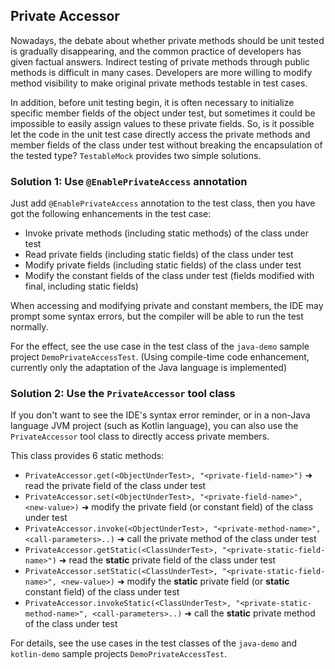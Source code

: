 Private Accessor
---

Nowadays, the debate about whether private methods should be unit tested is gradually disappearing, and the common practice of developers has given factual answers. Indirect testing of private methods through public methods is difficult in many cases. Developers are more willing to modify method visibility to make original private methods testable in test cases.

In addition, before unit testing begin, it is often necessary to initialize specific member fields of the object under test, but sometimes it could be impossible to easily assign values to these private fields. So, is it possible let the code in the unit test case directly access the private methods and member fields of the class under test without breaking the encapsulation of the tested type? `TestableMock` provides two simple solutions.

### Solution 1: Use `@EnablePrivateAccess` annotation

Just add `@EnablePrivateAccess` annotation to the test class, then you have got the following enhancements in the test case:

- Invoke private methods (including static methods) of the class under test
- Read private fields (including static fields) of the class under test
- Modify private fields (including static fields) of the class under test
- Modify the constant fields of the class under test (fields modified with final, including static fields)

When accessing and modifying private and constant members, the IDE may prompt some syntax errors, but the compiler will be able to run the test normally.

For the effect, see the use case in the test class of the `java-demo` sample project `DemoPrivateAccessTest`. (Using compile-time code enhancement, currently only the adaptation of the Java language is implemented)

### Solution 2: Use the `PrivateAccessor` tool class

If you don't want to see the IDE's syntax error reminder, or in a non-Java language JVM project (such as Kotlin language), you can also use the `PrivateAccessor` tool class to directly access private members.

This class provides 6 static methods:

- `PrivateAccessor.get(<ObjectUnderTest>, "<private-field-name>")` ➜ read the private field of the class under test
- `PrivateAccessor.set(<ObjectUnderTest>, "<private-field-name>", <new-value>)` ➜ modify the private field (or constant field) of the class under test
- `PrivateAccessor.invoke(<ObjectUnderTest>, "<private-method-name>", <call-parameters>..)` ➜ call the private method of the class under test
- `PrivateAccessor.getStatic(<ClassUnderTest>, "<private-static-field-name>")` ➜ read the **static** private field of the class under test
- `PrivateAccessor.setStatic(<ClassUnderTest>, "<private-static-field-name>", <new-value>)` ➜ modify the **static** private field (or **static** constant field) of the class under test
- `PrivateAccessor.invokeStatic(<ClassUnderTest>, "<private-static-method-name>", <call-parameters>..)` ➜ call the **static** private method of the class under test

For details, see the use cases in the test classes of the `java-demo` and `kotlin-demo` sample projects `DemoPrivateAccessTest`.
